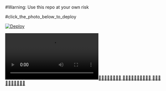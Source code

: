 #Warning: Use this repo at your own risk

#click_the_photo_below_to_deploy

[![Deploy](https://telegra.ph/file/18cea3a9a7d9b3261dc1a.jpg)](https://heroku.com/deploy)


![](https://telegra.ph/file/e9aabcb9ead09a6387a51.mp4)[🦄🦄🦄🦄🦄🦄🦄🦄
🦄🦄🦄🦄🦄🦄🦄🦄🦄🦄
🦄🦄🦄🦄🦄🦄🦄🦄🦄🦄](https://telegram.dog/Uniborg)
